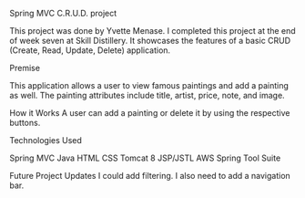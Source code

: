 Spring MVC C.R.U.D. project

This project was done by Yvette Menase. I completed this project at the end of week seven
at Skill Distillery. It showcases the features of a basic CRUD (Create, Read,
  Update, Delete) application.

Premise

This application allows a user to view famous paintings and add a painting as
well. The painting attributes include title, artist, price, note, and image.

How it Works
A user can add a painting or delete it by using the respective buttons.


Technologies Used

Spring MVC
Java
HTML
CSS
Tomcat 8
JSP/JSTL
AWS
Spring Tool Suite

Future Project Updates
I could add filtering. I also need to add a navigation bar.
